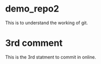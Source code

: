 # demo_repo2
This is to understand the working of git.
# 3rd comment
This is the 3rd statment to commit in online.